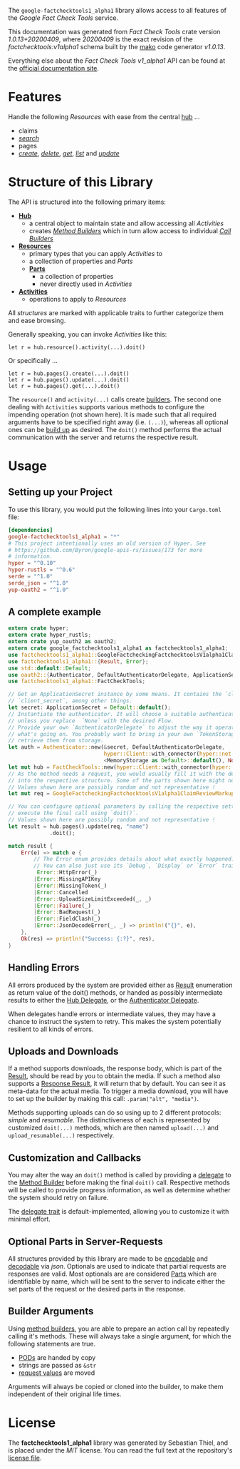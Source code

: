 <!---
DO NOT EDIT !
This file was generated automatically from 'src/mako/api/README.md.mako'
DO NOT EDIT !
-->
The `google-factchecktools1_alpha1` library allows access to all features of the *Google Fact Check Tools* service.

This documentation was generated from *Fact Check Tools* crate version *1.0.13+20200409*, where *20200409* is the exact revision of the *factchecktools:v1alpha1* schema built by the [mako](http://www.makotemplates.org/) code generator *v1.0.13*.

Everything else about the *Fact Check Tools* *v1_alpha1* API can be found at the
[official documentation site](https://developers.google.com/fact-check/tools/api/).
# Features

Handle the following *Resources* with ease from the central [hub](https://docs.rs/google-factchecktools1_alpha1/1.0.13+20200409/google_factchecktools1_alpha1/struct.FactCheckTools.html) ... 

* claims
 * [*search*](https://docs.rs/google-factchecktools1_alpha1/1.0.13+20200409/google_factchecktools1_alpha1/struct.ClaimSearchCall.html)
* pages
 * [*create*](https://docs.rs/google-factchecktools1_alpha1/1.0.13+20200409/google_factchecktools1_alpha1/struct.PageCreateCall.html), [*delete*](https://docs.rs/google-factchecktools1_alpha1/1.0.13+20200409/google_factchecktools1_alpha1/struct.PageDeleteCall.html), [*get*](https://docs.rs/google-factchecktools1_alpha1/1.0.13+20200409/google_factchecktools1_alpha1/struct.PageGetCall.html), [*list*](https://docs.rs/google-factchecktools1_alpha1/1.0.13+20200409/google_factchecktools1_alpha1/struct.PageListCall.html) and [*update*](https://docs.rs/google-factchecktools1_alpha1/1.0.13+20200409/google_factchecktools1_alpha1/struct.PageUpdateCall.html)




# Structure of this Library

The API is structured into the following primary items:

* **[Hub](https://docs.rs/google-factchecktools1_alpha1/1.0.13+20200409/google_factchecktools1_alpha1/struct.FactCheckTools.html)**
    * a central object to maintain state and allow accessing all *Activities*
    * creates [*Method Builders*](https://docs.rs/google-factchecktools1_alpha1/1.0.13+20200409/google_factchecktools1_alpha1/trait.MethodsBuilder.html) which in turn
      allow access to individual [*Call Builders*](https://docs.rs/google-factchecktools1_alpha1/1.0.13+20200409/google_factchecktools1_alpha1/trait.CallBuilder.html)
* **[Resources](https://docs.rs/google-factchecktools1_alpha1/1.0.13+20200409/google_factchecktools1_alpha1/trait.Resource.html)**
    * primary types that you can apply *Activities* to
    * a collection of properties and *Parts*
    * **[Parts](https://docs.rs/google-factchecktools1_alpha1/1.0.13+20200409/google_factchecktools1_alpha1/trait.Part.html)**
        * a collection of properties
        * never directly used in *Activities*
* **[Activities](https://docs.rs/google-factchecktools1_alpha1/1.0.13+20200409/google_factchecktools1_alpha1/trait.CallBuilder.html)**
    * operations to apply to *Resources*

All *structures* are marked with applicable traits to further categorize them and ease browsing.

Generally speaking, you can invoke *Activities* like this:

```Rust,ignore
let r = hub.resource().activity(...).doit()
```

Or specifically ...

```ignore
let r = hub.pages().create(...).doit()
let r = hub.pages().update(...).doit()
let r = hub.pages().get(...).doit()
```

The `resource()` and `activity(...)` calls create [builders][builder-pattern]. The second one dealing with `Activities` 
supports various methods to configure the impending operation (not shown here). It is made such that all required arguments have to be 
specified right away (i.e. `(...)`), whereas all optional ones can be [build up][builder-pattern] as desired.
The `doit()` method performs the actual communication with the server and returns the respective result.

# Usage

## Setting up your Project

To use this library, you would put the following lines into your `Cargo.toml` file:

```toml
[dependencies]
google-factchecktools1_alpha1 = "*"
# This project intentionally uses an old version of Hyper. See
# https://github.com/Byron/google-apis-rs/issues/173 for more
# information.
hyper = "^0.10"
hyper-rustls = "^0.6"
serde = "^1.0"
serde_json = "^1.0"
yup-oauth2 = "^1.0"
```

## A complete example

```Rust
extern crate hyper;
extern crate hyper_rustls;
extern crate yup_oauth2 as oauth2;
extern crate google_factchecktools1_alpha1 as factchecktools1_alpha1;
use factchecktools1_alpha1::GoogleFactcheckingFactchecktoolsV1alpha1ClaimReviewMarkupPage;
use factchecktools1_alpha1::{Result, Error};
use std::default::Default;
use oauth2::{Authenticator, DefaultAuthenticatorDelegate, ApplicationSecret, MemoryStorage};
use factchecktools1_alpha1::FactCheckTools;

// Get an ApplicationSecret instance by some means. It contains the `client_id` and 
// `client_secret`, among other things.
let secret: ApplicationSecret = Default::default();
// Instantiate the authenticator. It will choose a suitable authentication flow for you, 
// unless you replace  `None` with the desired Flow.
// Provide your own `AuthenticatorDelegate` to adjust the way it operates and get feedback about 
// what's going on. You probably want to bring in your own `TokenStorage` to persist tokens and
// retrieve them from storage.
let auth = Authenticator::new(&secret, DefaultAuthenticatorDelegate,
                              hyper::Client::with_connector(hyper::net::HttpsConnector::new(hyper_rustls::TlsClient::new())),
                              <MemoryStorage as Default>::default(), None);
let mut hub = FactCheckTools::new(hyper::Client::with_connector(hyper::net::HttpsConnector::new(hyper_rustls::TlsClient::new())), auth);
// As the method needs a request, you would usually fill it with the desired information
// into the respective structure. Some of the parts shown here might not be applicable !
// Values shown here are possibly random and not representative !
let mut req = GoogleFactcheckingFactchecktoolsV1alpha1ClaimReviewMarkupPage::default();

// You can configure optional parameters by calling the respective setters at will, and
// execute the final call using `doit()`.
// Values shown here are possibly random and not representative !
let result = hub.pages().update(req, "name")
             .doit();

match result {
    Err(e) => match e {
        // The Error enum provides details about what exactly happened.
        // You can also just use its `Debug`, `Display` or `Error` traits
         Error::HttpError(_)
        |Error::MissingAPIKey
        |Error::MissingToken(_)
        |Error::Cancelled
        |Error::UploadSizeLimitExceeded(_, _)
        |Error::Failure(_)
        |Error::BadRequest(_)
        |Error::FieldClash(_)
        |Error::JsonDecodeError(_, _) => println!("{}", e),
    },
    Ok(res) => println!("Success: {:?}", res),
}

```
## Handling Errors

All errors produced by the system are provided either as [Result](https://docs.rs/google-factchecktools1_alpha1/1.0.13+20200409/google_factchecktools1_alpha1/enum.Result.html) enumeration as return value of 
the doit() methods, or handed as possibly intermediate results to either the 
[Hub Delegate](https://docs.rs/google-factchecktools1_alpha1/1.0.13+20200409/google_factchecktools1_alpha1/trait.Delegate.html), or the [Authenticator Delegate](https://docs.rs/yup-oauth2/*/yup_oauth2/trait.AuthenticatorDelegate.html).

When delegates handle errors or intermediate values, they may have a chance to instruct the system to retry. This 
makes the system potentially resilient to all kinds of errors.

## Uploads and Downloads
If a method supports downloads, the response body, which is part of the [Result](https://docs.rs/google-factchecktools1_alpha1/1.0.13+20200409/google_factchecktools1_alpha1/enum.Result.html), should be
read by you to obtain the media.
If such a method also supports a [Response Result](https://docs.rs/google-factchecktools1_alpha1/1.0.13+20200409/google_factchecktools1_alpha1/trait.ResponseResult.html), it will return that by default.
You can see it as meta-data for the actual media. To trigger a media download, you will have to set up the builder by making
this call: `.param("alt", "media")`.

Methods supporting uploads can do so using up to 2 different protocols: 
*simple* and *resumable*. The distinctiveness of each is represented by customized 
`doit(...)` methods, which are then named `upload(...)` and `upload_resumable(...)` respectively.

## Customization and Callbacks

You may alter the way an `doit()` method is called by providing a [delegate](https://docs.rs/google-factchecktools1_alpha1/1.0.13+20200409/google_factchecktools1_alpha1/trait.Delegate.html) to the 
[Method Builder](https://docs.rs/google-factchecktools1_alpha1/1.0.13+20200409/google_factchecktools1_alpha1/trait.CallBuilder.html) before making the final `doit()` call. 
Respective methods will be called to provide progress information, as well as determine whether the system should 
retry on failure.

The [delegate trait](https://docs.rs/google-factchecktools1_alpha1/1.0.13+20200409/google_factchecktools1_alpha1/trait.Delegate.html) is default-implemented, allowing you to customize it with minimal effort.

## Optional Parts in Server-Requests

All structures provided by this library are made to be [encodable](https://docs.rs/google-factchecktools1_alpha1/1.0.13+20200409/google_factchecktools1_alpha1/trait.RequestValue.html) and 
[decodable](https://docs.rs/google-factchecktools1_alpha1/1.0.13+20200409/google_factchecktools1_alpha1/trait.ResponseResult.html) via *json*. Optionals are used to indicate that partial requests are responses 
are valid.
Most optionals are are considered [Parts](https://docs.rs/google-factchecktools1_alpha1/1.0.13+20200409/google_factchecktools1_alpha1/trait.Part.html) which are identifiable by name, which will be sent to 
the server to indicate either the set parts of the request or the desired parts in the response.

## Builder Arguments

Using [method builders](https://docs.rs/google-factchecktools1_alpha1/1.0.13+20200409/google_factchecktools1_alpha1/trait.CallBuilder.html), you are able to prepare an action call by repeatedly calling it's methods.
These will always take a single argument, for which the following statements are true.

* [PODs][wiki-pod] are handed by copy
* strings are passed as `&str`
* [request values](https://docs.rs/google-factchecktools1_alpha1/1.0.13+20200409/google_factchecktools1_alpha1/trait.RequestValue.html) are moved

Arguments will always be copied or cloned into the builder, to make them independent of their original life times.

[wiki-pod]: http://en.wikipedia.org/wiki/Plain_old_data_structure
[builder-pattern]: http://en.wikipedia.org/wiki/Builder_pattern
[google-go-api]: https://github.com/google/google-api-go-client

# License
The **factchecktools1_alpha1** library was generated by Sebastian Thiel, and is placed 
under the *MIT* license.
You can read the full text at the repository's [license file][repo-license].

[repo-license]: https://github.com/Byron/google-apis-rsblob/master/LICENSE.md
